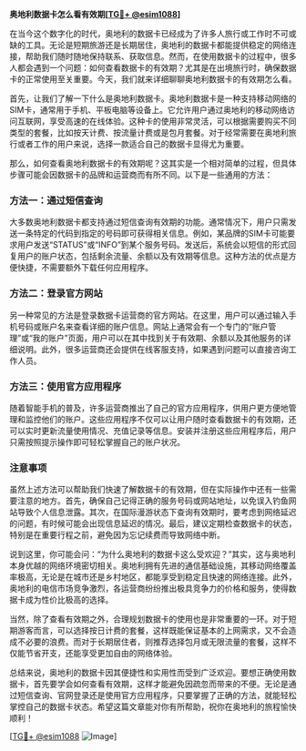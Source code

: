 **奥地利数据卡怎么看有效期[[TG💪+ @esim1088](https://t.me/s/esim1088)]**

在当今这个数字化的时代，奥地利的数据卡已经成为了许多人旅行或工作时不可或缺的工具。无论是短期旅游还是长期居住，奥地利的数据卡都能提供稳定的网络连接，帮助我们随时随地保持联系、获取信息。然而，在使用数据卡的过程中，很多人都会遇到一个问题：如何查看数据卡的有效期？尤其是在出境旅行时，确保数据卡的正常使用至关重要。今天，我们就来详细聊聊奥地利数据卡的有效期怎么看。

首先，让我们了解一下什么是奥地利数据卡。奥地利数据卡是一种支持移动网络的SIM卡，通常用于手机、平板电脑等设备上。它允许用户通过奥地利的移动网络访问互联网，享受高速的在线体验。这种卡的使用非常灵活，可以根据需要购买不同类型的套餐，比如按天计费、按流量计费或是包月套餐。对于经常需要在奥地利旅行或者工作的用户来说，选择一款适合自己的数据卡显得尤为重要。

那么，如何查看奥地利数据卡的有效期呢？这其实是一个相对简单的过程，但具体步骤可能会因数据卡的品牌和运营商而有所不同。以下是一些通用的方法：

### 方法一：通过短信查询

大多数奥地利数据卡都支持通过短信查询有效期的功能。通常情况下，用户只需发送一条特定的代码到指定的号码即可获得相关信息。例如，某品牌的SIM卡可能要求用户发送“STATUS”或“INFO”到某个服务号码。发送后，系统会以短信的形式回复用户的账户状态，包括剩余流量、余额以及有效期等信息。这种方法的优点是方便快捷，不需要额外下载任何应用程序。

### 方法二：登录官方网站

另一种常见的方法是登录数据卡运营商的官方网站。在这里，用户可以通过输入手机号码或账户名来查看详细的账户信息。网站上通常会有一个专门的“账户管理”或“我的账户”页面，用户可以在其中找到关于有效期、余额以及其他服务的详细说明。此外，很多运营商还会提供在线客服支持，如果遇到问题可以直接咨询工作人员。

### 方法三：使用官方应用程序

随着智能手机的普及，许多运营商推出了自己的官方应用程序，供用户更方便地管理和监控他们的账户。这些应用程序不仅可以让用户随时查看数据卡的有效期，还可以实时更新流量使用情况、充值记录等信息。安装并注册这些应用程序后，用户只需按照提示操作即可轻松掌握自己的账户状况。

### 注意事项

虽然上述方法可以帮助我们快速了解数据卡的有效期，但在实际操作中还有一些需要注意的地方。首先，确保自己记得正确的服务号码或网站地址，以免误入钓鱼网站导致个人信息泄露。其次，在国际漫游状态下查询有效期时，要考虑到网络延迟的问题，有时候可能会出现信息延迟的情况。最后，建议定期检查数据卡的状态，特别是在重要行程之前，避免因为忘记续费而导致网络中断。

说到这里，你可能会问：“为什么奥地利的数据卡这么受欢迎？”其实，这与奥地利本身优越的网络环境密切相关。奥地利拥有先进的通信基础设施，其移动网络覆盖率极高，无论是在城市还是乡村地区，都能享受到稳定且快速的网络连接。此外，奥地利的电信市场竞争激烈，各运营商纷纷推出极具竞争力的价格和服务，使得数据卡成为性价比极高的选择。

当然，除了查看有效期之外，合理规划数据卡的使用也是非常重要的一环。对于短期游客而言，可以选择按日计费的套餐，这样既能保证基本的上网需求，又不会造成不必要的浪费。而对于长期居住者，则推荐选择包月或无限流量的套餐，这样不仅能节省开支，还能享受更加自由的网络体验。

总结来说，奥地利的数据卡因其便捷性和实用性而受到广泛欢迎。要想正确使用数据卡，首先要学会如何查看有效期，这样才能避免因疏忽而带来的不便。无论是通过短信查询、官网登录还是使用官方应用程序，只要掌握了正确的方法，就能轻松掌控自己的数据卡状态。希望这篇文章能对你有所帮助，祝你在奥地利的旅程愉快顺利！

[[TG💪+ @esim1088](https://t.me/s/esim1088) ![Image](https://i.postimg.cc/4NQfJmqS/Snipaste-2025-05-13-00-14-12.png)]